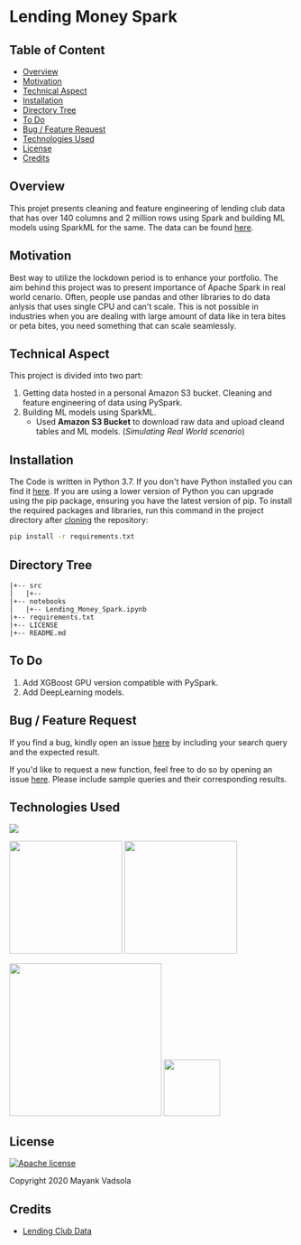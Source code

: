 # Lending Money Spark 

## Table of Content
  * [Overview](#overview)
  * [Motivation](#motivation)
  * [Technical Aspect](#technical-aspect)
  * [Installation](#installation)
  * [Directory Tree](#directory-tree)
  * [To Do](#to-do)
  * [Bug / Feature Request](#bug---feature-request)
  * [Technologies Used](#technologies-used)
  * [License](#license)
  * [Credits](#credits)

<!--
## Demo
Link: [https://indian-currency-prediction.herokuapp.com](https://indian-currency-prediction.herokuapp.com/)

[![](https://i.imgur.com/5gj4USj.png)](https://indian-currency-prediction.herokuapp.com/)
-->
## Overview
This projet presents cleaning and feature engineering of lending club data that has over 140 columns and 2 million rows using Spark and building ML models using SparkML for the same. The data can be found [here](https://www.kaggle.com/wendykan/lending-club-loan-data). 

## Motivation
Best way to utilize the lockdown period is to enhance your portfolio. The aim behind this project was to present importance of Apache Spark in real world cenario. Often, people use pandas and other libraries to do data anlysis that uses single CPU and can't scale. This is not possible in industries when you are dealing with large amount of data like in tera bites or peta bites, you need something that can scale seamlessly. 


## Technical Aspect
This project is divided into two part:
1. Getting data hosted in a personal Amazon S3 bucket. Cleaning and feature engineering of data using PySpark. 
2. Building ML models using SparkML. 
    - Used __Amazon S3 Bucket__ to download raw data and upload cleand tables and ML models. (_Simulating Real World scenario_)

## Installation
The Code is written in Python 3.7. If you don't have Python installed you can find it [here](https://www.python.org/downloads/). If you are using a lower version of Python you can upgrade using the pip package, ensuring you have the latest version of pip. To install the required packages and libraries, run this command in the project directory after [cloning](https://www.howtogeek.com/451360/how-to-clone-a-github-repository/) the repository:
```bash
pip install -r requirements.txt
```
<!--
## Run
> STEP 1
#### Linux and macOS User
Open `.bashrc` or `.zshrc` file and add the following credentials:
```bash
export AWS_ACCESS_KEY="your_aws_access_key"
export AWS_SECRET_KEY="your_aws_secret_key"
export ICP_BUCKET='your_aws_bucket_name'
export ICP_BUCKET_REGION='bucket_region'
export ICP_UPLOAD_DIR='bucket_path_to_save_images'
export ICP_PRED_DIR='bucket_path_to_save_predictions'
export ICP_FLASK_SECRET_KEY='anything_random_but_unique'
export SENTRY_INIT='URL_given_by_sentry'
```
Note: __SENTRY_INIT__ is optional, only if you want to catch exceptions in the app, else comment/remove the dependencies and code associated with sentry in `app/main.py`

#### Windows User
Since, I don't have a system with Windows OS, here I collected some helpful resource on adding User Environment Variables in Windows.

__Attention__: Please perform the steps given in these tutorials at your own risk. Please don't mess up with the System Variables. It can potentially damage your PC. __You should know what you're doing__. 
- https://www.tenforums.com/tutorials/121855-edit-user-system-environment-variables-windows.html
- https://www.onmsft.com/how-to/how-to-set-an-environment-variable-in-windows-10

> STEP 2

To run the app in a local machine, shoot this command in the project directory:
```bash
gunicorn wsgi:app
```

## Deployement on Heroku
Set the environment variable on Heroku as mentioned in _STEP 1_ in the __Run__ section. [[Reference](https://devcenter.heroku.com/articles/config-vars)]

![](https://i.imgur.com/TmSNhYG.png)

Our next step would be to follow the instruction given on [Heroku Documentation](https://devcenter.heroku.com/articles/getting-started-with-python) to deploy a web app.-->

## Directory Tree 
```
|+-- src 
│   |+-- 
|+-- notebooks
│   |+-- Lending_Money_Spark.ipynb
|+-- requirements.txt
|+-- LICENSE
|+-- README.md

```

## To Do
1. Add XGBoost GPU version compatible with PySpark.
2. Add DeepLearning models.

## Bug / Feature Request
If you find a bug, kindly open an issue [here](https://github.com/mayank311996/DataSciencePortfolio/issues/new) by including your search query and the expected result.

If you'd like to request a new function, feel free to do so by opening an issue [here](https://github.com/mayank311996/DataSciencePortfolio/issues/new). Please include sample queries and their corresponding results.

## Technologies Used

![](https://forthebadge.com/images/badges/made-with-python.svg)

[<img target="_blank" src="https://en.wikipedia.org/wiki/Apache_Spark#/media/File:Apache_Spark_logo.svg" width=200>](https://spark.apache.org/docs/latest/) [<img target="_blank" src="https://www.kindpng.com/picc/b/301/3012484.png" width=200>](https://aws.amazon.com/s3/) 

[<img target="_blank" src="https://sentry-brand.storage.googleapis.com/sentry-logo-black.png" width=270>](https://www.sentry.io/) [<img target="_blank" src="https://openjsf.org/wp-content/uploads/sites/84/2019/10/jquery-logo-vertical_large_square.png" width=100>](https://jquery.com/)
<!--
## Team
[![Rohit Swami](https://avatars1.githubusercontent.com/u/16516296?v=3&s=144)](https://rohitswami.com/) |
-|
[Rohit Swami](https://rohitswami.com/) |)
-->
## License
[![Apache license](https://img.shields.io/badge/license-apache-blue?style=for-the-badge&logo=appveyor)](http://www.apache.org/licenses/LICENSE-2.0e)

Copyright 2020 Mayank Vadsola

## Credits
- [Lending Club Data](https://www.kaggle.com/wendykan/lending-club-loan-data) 